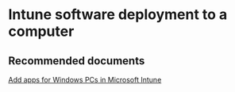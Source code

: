 <properties
	pageTitle="Deploying software to a computer"
	description="Deploying software to a computer"
	service="microsoft.intune"
	resource="intune"
	authors="mackie1604"
	displayOrder=""
	selfHelpType="generic"
	supportTopicIds="32435275"
	resourceTags=""
	productPesIds="15584"
	cloudEnvironments="public"
/>

# Intune software deployment to a computer

## **Recommended documents**

[Add apps for Windows PCs in Microsoft Intune](https://docs.microsoft.com/intune/deploy-use/add-apps-for-windows-pcs-in-microsoft-intune)<br>


